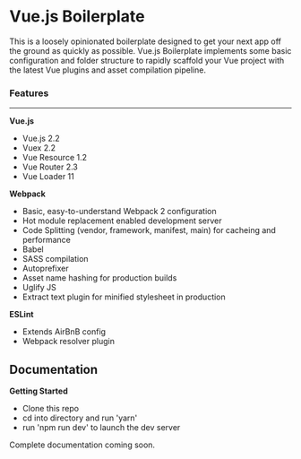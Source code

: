 # Vue.js Boilerplate
This is a loosely opinionated boilerplate designed to get your next app off the ground as quickly as possible. Vue.js Boilerplate implements some basic configuration and folder structure to rapidly scaffold your Vue project with the latest Vue plugins and asset compilation pipeline.

### Features
---
**Vue.js**
+ Vue.js 2.2
+ Vuex 2.2
+ Vue Resource 1.2
+ Vue Router 2.3
+ Vue Loader 11


**Webpack**
+ Basic, easy-to-understand Webpack 2 configuration
+ Hot module replacement enabled development server
+ Code Splitting (vendor, framework, manifest, main) for cacheing and performance
+ Babel
+ SASS compilation
+ Autoprefixer
+ Asset name hashing for production builds
+ Uglify JS
+ Extract text plugin for minified stylesheet in production

**ESLint**
+ Extends AirBnB config
+ Webpack resolver plugin

## Documentation

**Getting Started**
+ Clone this repo
+ cd into directory and run 'yarn'
+ run 'npm run dev' to launch the dev server

Complete documentation coming soon.

